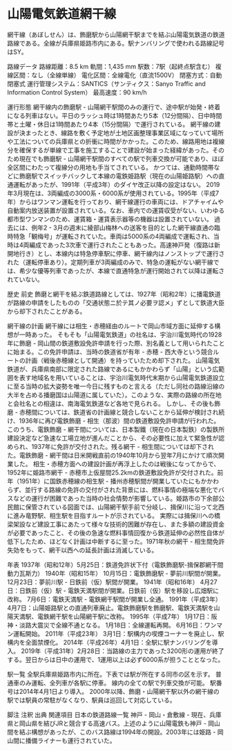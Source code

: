 # 山陽電気鉄道網干線

網干線（あぼしせん）は、飾磨駅から山陽網干駅までを結ぶ山陽電気鉄道の鉄道路線である。全線が兵庫県姫路市内にある。駅ナンバリングで使われる路線記号はSY。

路線データ
路線距離：8.5 km
軌間：1,435 mm
駅数：7駅（起終点駅含む）
複線区間：なし（全線単線）
電化区間：全線電化（直流1500V）
閉塞方式：自動閉塞式
運行管理システム：SANTICS（サンティクス：Sanyo Traffic and Information Control System）
最高速度：90 km/h

運行形態
網干線内の飾磨駅 - 山陽網干駅間のみの運行で、途中駅が始発・終着になる列車はない。平日のラッシュ時は1時間あたり5本（12分間隔）、日中時間帯と土曜・休日は1時間あたり4本（15分間隔）で運行されている。
網干線の建設が決まったとき、線路を敷く予定地が土地区画整理事業区域になっていて場所や工法についての兵庫県との折衝に時間がかかった。このため、線路用地は複線分を確保するが単線で工事を施工することで建設が始まった経緯があった。そのため現在でも飾磨駅 - 山陽網干駅間のすべての駅で列車交換が可能であり、ほぼ全区間にわたって複線分の用地も手当てされている。
かつては、通勤時間帯などに飾磨駅でスイッチバックして本線の電鉄姫路駅（現在の山陽姫路駅）への直通運転があったが、1991年（平成3年）のダイヤ改正以降の設定はない。
2019年3月現在は、3両編成の3000系・6000系が使用されている。1995年（平成7年）からはワンマン運転を行っており、網干線運行の車両には、ドアチャイムや自動案内放送装置が設置されている。なお、車内での運賃収受がない、いわゆる都市型ワンマンのため、運賃箱・運賃表示器等の機器は設置されていない。
過去には、例年2 - 3月の週末に綾部山梅林への送客を目的とした網干線直通の臨時特急「観梅号」が運転されていた。車両は5000系の4両編成で運転され、当時は4両編成であった3次車で運行されたこともあった。高速神戸発（復路は新開地行き）とし、本線内は特急停車駅に停車、網干線内はノンストップで運行された（運転停車あり）。定期列車が3両編成のみで、特急の運転がない網干線では、希少な優等列車であったが、本線で直通特急が運行開始されて以降は運転されていない。

歴史
前史
飾磨と網干を結ぶ鉄道路線としては、1927年（昭和2年）に播電鉄道が路線の申請をしたものの「交通状態ニ於テ其ノ必要ヲ認メ」ずとして鉄道大臣から却下されたことがある。

網干線の計画
網干線には相生・赤穂経由のルートで岡山市域方面に延伸する構想が一時あった。
そもそも「山陽電気鉄道」の社名は、宇治川電気時代の1928年に飾磨 - 岡山間の鉄道敷設免許申請を行った際、別名義として用いられたことに始まる。この免許申請は、当時の鉄道省が有年 - 赤穂 - 西大寺という競合ルートの計画（戦後赤穂線として開通）を持っていたため却下された。
山陽電気鉄道が、兵庫県南部に限定された路線であるにもかかわらず「山陽」という広範囲を表す地域名を用いていることは、宇治川電気時代末期から山陽電気鉄道設立に至る当時の拡大姿勢を唯一今日に残すものと言える（ただし同社の路線沿線の大半を占める播磨国は山陽道に属していた）。このような、実際の路線の所在地と会社名との相違は、南海電気鉄道など各地で見られる。
しかし、その後も飾磨 - 赤穂間については、鉄道省の計画線と競合しないことから延伸が検討され続け、1936年に再び電鉄飾磨 - 相生（那波）間の鉄道敷設免許申請が行われた。このうち、電鉄飾磨 - 網干間については、日本製鐵（現在の日本製鉄）の製鉄所建設決定など急速な工場立地が進んだことから、その必要性に加えて緊急性が認められ、1937年に免許が交付された。残る網干 - 相生間については却下された。電鉄飾磨 - 網干間は日米開戦直前の1940年10月から翌年7月にかけて順次開業した。
相生・赤穂方面への建設計画が再浮上したのは戦後になってからで、1952年に姫路市網干 - 赤穂市上仮屋間25.2kmの鉄道敷設免許が交付された。前年（1951年）に国鉄赤穂線の相生駅 - 播州赤穂駅間が開業していたにもかかわらず、並行する路線の免許の交付がされた背景には、燃料事情の極端な悪化でバスなどの運行が困難であった当時の社会情勢が影響している。姫路市の下余部公民館に保管されている図面では、山陽網干駅手前で分岐し、揖保川に沿って北西に進み竜野駅、相生駅を目指すルートが示されている。
実際には揖保川への橋梁架設など建設工事にあたって様々な技術的困難が存在し、また多額の建設資金が必要であったこと、その後の急速な燃料事情回復から鉄道延伸の必然性自体が低下したため、ほどなく計画は中断するに至った。1971年秋の網干 - 相生間免許失効をもって、網干以西への延長計画は消滅している。

年表
1937年（昭和12年）5月25日：鉄道免許状下付（電鉄飾磨駅-揖保郡網干間 動力瓦斯力）
1940年（昭和15年）
10月15日：電鉄飾磨駅 - 夢前川駅間が開業。
12月23日：夢前川駅 - 日鉄前（仮）駅間が開業。
1941年（昭和16年）
4月27日：日鉄前（仮）駅 - 電鉄天満駅間が開業。日鉄前（仮）駅を移設し広畑駅に改称。
7月6日：電鉄天満駅 - 電鉄網干駅間が開業し全通。
1991年（平成3年）4月7日：山陽姫路駅との直通列車廃止。電鉄飾磨駅を飾磨駅、電鉄天満駅を山陽天満駅、電鉄網干駅を山陽網干駅に改称。
1995年（平成7年）
1月17日：阪神・淡路大震災で全線不通となる。
1月18日：全線運転再開。
6月16日：ワンマン運転開始。
2011年（平成23年）
3月1日：駅構内の喫煙コーナーを廃止し、駅構内を全面禁煙化。
2014年（平成26年）4月1日：全駅に駅ナンバリングを導入。
2019年（平成31年）2月28日：当路線の主力であった3200形の運用が終了する。翌日からは日中の運用で、1運用以上は必ず6000系が担うこととなった。

駅一覧
全駅兵庫県姫路市内に所在。下表では駅が所在する同市の区を示す。
普通車のみ運転、全列車が各駅に停車。
線内の全ての駅で列車交換が可能。
駅番号は2014年4月1日より導入。
2000年以降、飾磨・山陽網干駅以外の網干線の駅では駅員の常駐がなくなり、駅員は巡回して対応している。

脚注
注釈
出典
関連項目
日本の鉄道路線一覧
神戸 - 岡山・倉敷線 - 現在、兵庫県と岡山県を結びJRと競合する高速バス。上述のように山陽電鉄も神戸 - 岡山間を結ぶ構想があったが、このバス路線は1994年の開設。2003年には姫路 - 岡山間に播備ライナーも運行されていた。